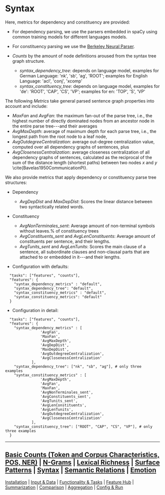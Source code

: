 # Syntax

Here, metrics for dependency and constituency are provided:
* For dependency parsing, we use the parsers embedded in spaCy using common training models for different languages models.
* For constituency parsing we use the [Berkeley Neural Parser](https://pypi.org/project/benepar/).

* _Counts_ by the amount of node definitions aroused from the syntax tree graph structure.
  * _syntax_dependency_tree_: depends on language model, examples for German Language: 'nk', 'sb', 'ag', 'ROOT'; examples for English Language: 'acl', 'conj', 'xcomp'
  * _syntax_constituency_tree_: depends on language model, examples for 'de': 'ROOT', 'CAP', 'CS', 'VP'; examples for en: 'TOP', 'S', 'VP'

The following _Metrics_ take general parsed sentence graph properties into account and include:

* _MaxFan_ and _AvgFan_: the maximum fan-out of the parse tree, i.e., the highest number of directly dominated nodes from an ancestor node in the entire parse tree---and their averages
* _AvgMaxDepth_: average of maximum depth for each parse tree, i.e., the longest path from the root node to a leaf node,  
* _AvgOutdegreeCentralization_: average out-degree centralization value, computed over all dependency graphs of sentences, plus
* _AvgClosenessCentralization_: average closeness centralization of all dependency graphs of sentences, calculated as the reciprocal of the sum of the distance length (shortest paths) between two nodes $x$ and $y$ \cite{Bavelas1950CommunicationPI}.

We also provide metrics that apply dependency or constituency parse tree structures: 

* Dependency
  * _AvgDepDist_ and _MaxDepDist_: Scores the linear distance between two syntactically related words.

* Constituency
  * _AvgNonTerminales_sent_: Average amount of non-terminal symbols without leaves.% of constituency trees
  * _AvgConstituents_sent_ and _AvgLenConstituents_: Average amount of constituents per sentence, and their lengths.
  * _AvgTunits_sent_ and _AvgLenTunits_: Scores the main clause of a sentence, all subordinate clauses and non-clausal parts that are attached to or embedded in it---and their lengths.


* Configuration with defaults:


```jsonlines
  "tasks": ["features", "counts"],
  "features": {
    "syntax_dependency_metrics" : "default",
    "syntax_dependency_tree": "default",
    "syntax_constituency_metrics" : "default",
    "syntax_constituency_metrics": "default"
  }
```
* Configuration in detail:

```jsonlines
  "tasks": ["features", "counts"],
  "features": {
    "syntax_dependency_metrics" : [
                'AvgFan',
                'MaxFan',
                'AvgMaxDepth',
                'AvgDepDist',
                'MaxDepDist',
                'AvgOutdegreeCentralization',
                'AvgClosenessCentralization'
            ],
    "syntax_dependency_tree": ["nk", "sb", "ag"], # only three examples
    "syntax_constituency_metrics" : [
                'AvgMaxDepth',
                'AvgFan',
                'MaxFan',
                'AvgNonTerminales_sent',
                'AvgConstituents_sent',
                'AvgTunits_sent',
                'AvgLenConstituents',
                'AvgLenTunits',
                'AvgOutdegreeCentralization',
                'AvgClosenessCentralization'
            ],
    "syntax_constituency_tree": ["ROOT", "CAP", "CS", "VP"], # only three examples
  }
```

----
[Basic Counts (Token and Corpus Characteristics, POS, NER)](features/basics.md) | [N-Grams](features/ngrams.md) | [Lexical Richness](features/lexical_richness.md) | [Surface Patterns](features/surface.md) | [Syntax](features/syntax.md) | [Semantic Relations](features/semantic_relations.md) | [Emotion](features/emotion.md)
----
[Installation](../installation.md) | [Input & Data](../input.md) | [Functionality & Tasks](../tasks.md) | [Feature Hub](../features.md) | [Summarization](../analytics/summarization.md) | [Comparison](../analytics/comparison.md) | [Aggregation](../analytics/aggregation.md) | [Config & Run](../configuration.md)